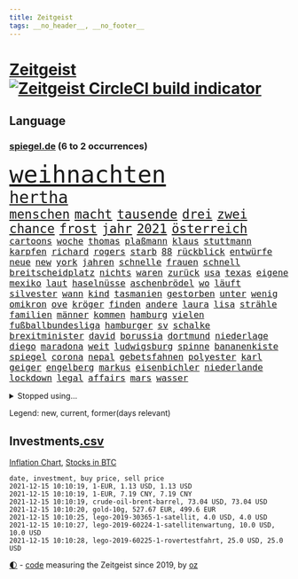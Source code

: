 ```yaml
---
title: Zeitgeist
tags: __no_header__, __no_footer__
---
```


# [Zeitgeist](https://oliz.io/zeitgeist/) [![Zeitgeist CircleCI build indicator](https://circleci.com/gh/ooz/zeitgeist.svg?style=shield)](https://circleci.com/gh/ooz/zeitgeist)

## Language

<h3><a href="https://www.spiegel.de" target="_blank">spiegel.de</a> (6 to 2 occurrences)</h3>
<p style="font-family:monospace">
<span style="font-size:32pt"><a href="news_links.html#weihnachten" class="current">weihnachten</a></span>
<br>
<span style="font-size:22pt"><a href="news_links.html#hertha" class="current">hertha</a></span>
<br>
<span style="font-size:17pt"><a href="news_links.html#menschen" class="current">menschen</a></span>
<span style="font-size:17pt"><a href="news_links.html#macht" class="current">macht</a></span>
<span style="font-size:17pt"><a href="news_links.html#tausende" class="current">tausende</a></span>
<span style="font-size:17pt"><a href="news_links.html#drei" class="current">drei</a></span>
<span style="font-size:17pt"><a href="news_links.html#zwei" class="current">zwei</a></span>
<span style="font-size:17pt"><a href="news_links.html#chance" class="current">chance</a></span>
<span style="font-size:17pt"><a href="news_links.html#frost" class="new">frost</a></span>
<span style="font-size:17pt"><a href="news_links.html#jahr" class="current">jahr</a></span>
<span style="font-size:17pt"><a href="news_links.html#2021" class="current">2021</a></span>
<span style="font-size:17pt"><a href="news_links.html#österreich" class="current">österreich</a></span>
<br>
<span style="font-size:12pt"><a href="news_links.html#cartoons" class="current">cartoons</a></span>
<span style="font-size:12pt"><a href="news_links.html#woche" class="current">woche</a></span>
<span style="font-size:12pt"><a href="news_links.html#thomas" class="current">thomas</a></span>
<span style="font-size:12pt"><a href="news_links.html#plaßmann" class="current">plaßmann</a></span>
<span style="font-size:12pt"><a href="news_links.html#klaus" class="current">klaus</a></span>
<span style="font-size:12pt"><a href="news_links.html#stuttmann" class="current">stuttmann</a></span>
<span style="font-size:12pt"><a href="news_links.html#karpfen" class="new">karpfen</a></span>
<span style="font-size:12pt"><a href="news_links.html#richard" class="current">richard</a></span>
<span style="font-size:12pt"><a href="news_links.html#rogers" class="new">rogers</a></span>
<span style="font-size:12pt"><a href="news_links.html#starb" class="current">starb</a></span>
<span style="font-size:12pt"><a href="news_links.html#88" class="current">88</a></span>
<span style="font-size:12pt"><a href="news_links.html#rückblick" class="current">rückblick</a></span>
<span style="font-size:12pt"><a href="news_links.html#entwürfe" class="new">entwürfe</a></span>
<span style="font-size:12pt"><a href="news_links.html#neue" class="current">neue</a></span>
<span style="font-size:12pt"><a href="news_links.html#new" class="current">new</a></span>
<span style="font-size:12pt"><a href="news_links.html#york" class="current">york</a></span>
<span style="font-size:12pt"><a href="news_links.html#jahren" class="current">jahren</a></span>
<span style="font-size:12pt"><a href="news_links.html#schnelle" class="current">schnelle</a></span>
<span style="font-size:12pt"><a href="news_links.html#frauen" class="current">frauen</a></span>
<span style="font-size:12pt"><a href="news_links.html#schnell" class="current">schnell</a></span>
<span style="font-size:12pt"><a href="news_links.html#breitscheidplatz" class="new">breitscheidplatz</a></span>
<span style="font-size:12pt"><a href="news_links.html#nichts" class="current">nichts</a></span>
<span style="font-size:12pt"><a href="news_links.html#waren" class="current">waren</a></span>
<span style="font-size:12pt"><a href="news_links.html#zurück" class="current">zurück</a></span>
<span style="font-size:12pt"><a href="news_links.html#usa" class="current">usa</a></span>
<span style="font-size:12pt"><a href="news_links.html#texas" class="current">texas</a></span>
<span style="font-size:12pt"><a href="news_links.html#eigene" class="current">eigene</a></span>
<span style="font-size:12pt"><a href="news_links.html#mexiko" class="current">mexiko</a></span>
<span style="font-size:12pt"><a href="news_links.html#laut" class="current">laut</a></span>
<span style="font-size:12pt"><a href="news_links.html#haselnüsse" class="new">haselnüsse</a></span>
<span style="font-size:12pt"><a href="news_links.html#aschenbrödel" class="new">aschenbrödel</a></span>
<span style="font-size:12pt"><a href="news_links.html#wo" class="current">wo</a></span>
<span style="font-size:12pt"><a href="news_links.html#läuft" class="current">läuft</a></span>
<span style="font-size:12pt"><a href="news_links.html#silvester" class="current">silvester</a></span>
<span style="font-size:12pt"><a href="news_links.html#wann" class="current">wann</a></span>
<span style="font-size:12pt"><a href="news_links.html#kind" class="current">kind</a></span>
<span style="font-size:12pt"><a href="news_links.html#tasmanien" class="new">tasmanien</a></span>
<span style="font-size:12pt"><a href="news_links.html#gestorben" class="current">gestorben</a></span>
<span style="font-size:12pt"><a href="news_links.html#unter" class="current">unter</a></span>
<span style="font-size:12pt"><a href="news_links.html#wenig" class="current">wenig</a></span>
<span style="font-size:12pt"><a href="news_links.html#omikron" class="current">omikron</a></span>
<span style="font-size:12pt"><a href="news_links.html#ove" class="new">ove</a></span>
<span style="font-size:12pt"><a href="news_links.html#kröger" class="new">kröger</a></span>
<span style="font-size:12pt"><a href="news_links.html#finden" class="current">finden</a></span>
<span style="font-size:12pt"><a href="news_links.html#andere" class="current">andere</a></span>
<span style="font-size:12pt"><a href="news_links.html#laura" class="current">laura</a></span>
<span style="font-size:12pt"><a href="news_links.html#lisa" class="current">lisa</a></span>
<span style="font-size:12pt"><a href="news_links.html#strähle" class="new">strähle</a></span>
<span style="font-size:12pt"><a href="news_links.html#familien" class="current">familien</a></span>
<span style="font-size:12pt"><a href="news_links.html#männer" class="current">männer</a></span>
<span style="font-size:12pt"><a href="news_links.html#kommen" class="current">kommen</a></span>
<span style="font-size:12pt"><a href="news_links.html#hamburg" class="current">hamburg</a></span>
<span style="font-size:12pt"><a href="news_links.html#vielen" class="current">vielen</a></span>
<span style="font-size:12pt"><a href="news_links.html#fußballbundesliga" class="current">fußballbundesliga</a></span>
<span style="font-size:12pt"><a href="news_links.html#hamburger" class="current">hamburger</a></span>
<span style="font-size:12pt"><a href="news_links.html#sv" class="current">sv</a></span>
<span style="font-size:12pt"><a href="news_links.html#schalke" class="current">schalke</a></span>
<span style="font-size:12pt"><a href="news_links.html#brexitminister" class="new">brexitminister</a></span>
<span style="font-size:12pt"><a href="news_links.html#david" class="current">david</a></span>
<span style="font-size:12pt"><a href="news_links.html#borussia" class="current">borussia</a></span>
<span style="font-size:12pt"><a href="news_links.html#dortmund" class="current">dortmund</a></span>
<span style="font-size:12pt"><a href="news_links.html#niederlage" class="current">niederlage</a></span>
<span style="font-size:12pt"><a href="news_links.html#diego" class="current">diego</a></span>
<span style="font-size:12pt"><a href="news_links.html#maradona" class="new">maradona</a></span>
<span style="font-size:12pt"><a href="news_links.html#weit" class="current">weit</a></span>
<span style="font-size:12pt"><a href="news_links.html#ludwigsburg" class="new">ludwigsburg</a></span>
<span style="font-size:12pt"><a href="news_links.html#spinne" class="new">spinne</a></span>
<span style="font-size:12pt"><a href="news_links.html#bananenkiste" class="new">bananenkiste</a></span>
<span style="font-size:12pt"><a href="news_links.html#spiegel" class="current">spiegel</a></span>
<span style="font-size:12pt"><a href="news_links.html#corona" class="current">corona</a></span>
<span style="font-size:12pt"><a href="news_links.html#nepal" class="new">nepal</a></span>
<span style="font-size:12pt"><a href="news_links.html#gebetsfahnen" class="new">gebetsfahnen</a></span>
<span style="font-size:12pt"><a href="news_links.html#polyester" class="new">polyester</a></span>
<span style="font-size:12pt"><a href="news_links.html#karl" class="current">karl</a></span>
<span style="font-size:12pt"><a href="news_links.html#geiger" class="current">geiger</a></span>
<span style="font-size:12pt"><a href="news_links.html#engelberg" class="new">engelberg</a></span>
<span style="font-size:12pt"><a href="news_links.html#markus" class="current">markus</a></span>
<span style="font-size:12pt"><a href="news_links.html#eisenbichler" class="new">eisenbichler</a></span>
<span style="font-size:12pt"><a href="news_links.html#niederlande" class="current">niederlande</a></span>
<span style="font-size:12pt"><a href="news_links.html#lockdown" class="current">lockdown</a></span>
<span style="font-size:12pt"><a href="news_links.html#legal" class="new">legal</a></span>
<span style="font-size:12pt"><a href="news_links.html#affairs" class="new">affairs</a></span>
<span style="font-size:12pt"><a href="news_links.html#mars" class="current">mars</a></span>
<span style="font-size:12pt"><a href="news_links.html#wasser" class="current">wasser</a></span>
</p>
<details>
<summary>Stopped using...</summary>
<p class="former" style="font-size:12pt">
aufgefallen(424) lebensmittel(424) france(423) gründer(423) live(423) notfalls(423) paare(423) emma(422) entdeckung(422) philippinen(422) rassistisch(422) sprengstoff(422) atlantik(421) attackieren(421) betriebe(421) brutale(421) erstaunlich(421) filialen(421) a2(420) ankommt(420) anscheinend(420) coronawarnapp(420) dauerhaft(420) gefüllt(420) konkurrenten(420) manöver(420) reul(420) verbot(420) weshalb(420) bernd(419) gelegt(419) künstlerin(419) norden(419) oberbürgermeister(419) untersuchungen(419) verklagt(419) videobotschaft(419) ärzten(419) 2024(418) ausländische(418) bahnhof(418) entdeckte(418) gewaltsam(418) mitunter(418) mütter(418) niederländische(418) rote(418) usgericht(418) übersicht(418) 75(417) auftakt(417) eingesetzt(417) historiker(417) is(417) korrigiert(417) organisationen(417) schweigt(417) verweigert(417) aufgerufen(416) beleidigungen(416) demonstration(416) kämpfe(416) weltweiten(416) wünschen(416) ausnahmen(415) einzudämmen(415) enger(415) entwicklungen(415) jedem(415) linie(415) lukaschenkos(415) sarscov2(415) schlagzeilen(415) selten(415) sprecher(415) verlängerung(415) verteidigungsministerium(415) wahlen(415) zoll(415) anerkannt(414) ausfallen(414) forderte(414) islamischen(414) lukas(414) taugt(414) untersagt(414) usamerikaner(414) vermuten(414) wirecard(414) 65(413) anleger(413) dokumente(413) eingestuft(413) feier(413) gebrochen(413) gestoßen(413) jahrzehntelang(413) klaren(413) manipuliert(413) meghan(413) möglicher(413) nationalmannschaft(413) salzburg(413) smith(413) wahlsieg(413) überreste(413) 10000(412) 2011(412) 2017(412) beschimpft(412) hintergründe(412) kämpfer(412) rechtliche(412) rufen(412) schulze(412) verhängte(412) vorantreiben(412) überlegen(412) 3(411) anbieten(411) anlagen(411) bereiten(411) beschuss(411) forderung(411) hans(411) hinnehmen(411) ii(411) kampagne(411) männliche(411) philipp(411) qualifikation(411) triumph(411) debakel(410) ehre(410) entkommen(410) fragt(410) islamisten(410) kostenlose(410) schwindet(410) sichergestellt(410) trieb(410) täglich(410) verzicht(410) boden(409) informieren(409) patrick(409) rechtlich(409) schwachen(409) teilgenommen(409) terroristischen(409) venezuela(409) abzug(408) beiträge(408) elektrische(408) geräte(408) hob(408) island(408) lkwfahrer(408) sendet(408) vermeiden(408) zuständige(408) angestellte(407) attila(407) grün(407) hildmann(407) lohn(407) manipulierte(407) ausfall(406) beschuldigten(406) dennis(406) drastisch(406) eurecht(406) nerven(406) sache(406) zimmer(406) behandeln(405) bitcoin(405) löw(405) tödlich(405) vaters(405) womit(405) argentinien(404) bolsonaro(404) freundschaft(404) jair(404) unruhe(404) verbindet(404) berühmte(403) clemens(403) freiwillige(403) green(403) jemen(403) leichte(403) methoden(403) nachbarn(403) vermeintlichen(403) begann(402) homosexuelle(402) ehepaar(401) eigener(401) frische(401) gemein(401) juristen(401) königin(401) stieß(401) änderungen(401) amtsgericht(400) dfbelf(400) eigenem(400) erfinder(400) falschen(400) größeren(400) jüngere(400) mecklenburgvorpommern(400) privat(400) auftritte(399) initiative(399) lücke(399) mobile(399) aktie(398) wahren(398) bezahlen(397) luca(397) nennen(397) umweltschutz(397) beschlagnahmt(396) ordnung(396) balance(395) drängen(395) gouverneur(395) haftbefehl(395) landet(395) text(395) bedingt(394) empfängt(394) praktisch(394) spaltet(394) 54(393) halbe(393) registrieren(393) justizminister(392) klimaziele(391) brandenburger(390) parallelen(390) ringen(390) zuspruch(390) verträge(389) vorgeführt(389) automatisch(387) niedrig(387) prognose(387) terrorismus(387) benötigen(386) budapest(386) gesetzliche(386) infektionsgeschehen(386) gefällt(385) hackerangriff(385) jurist(385) 47(384) afghanische(384) app(384) rot(384) stimmten(384) bundesnetzagentur(383) einig(383) unmittelbar(383) georg(382) gerieten(381) dringt(380) senioren(379) verlegen(379) palmer(378) bezirk(376) vergehen(376) dreharbeiten(375) sophie(375) schulz(372) konzert(368) superwahljahr(367) eingeschaltet(366) dämpft(364) ära(364) bist(362) zweck(362) clooney(361) erleichtern(360) verursachte(360) janet(358) yellen(358) reihen(357) gala(356) psychischen(356) stabil(355) zusätzliche(355) rückte(354) fotografieren(353) mängel(351) mehren(349) aktionen(348) liter(346) erzieher(344) ausweg(340) 15jährige(339) freigelassen(335) erneuerbare(334) abgrund(332) ältesten(331) festgesetzt(329) mallorca(320) schwangerschaftsabbrüche(316) rasche(315) glasgow(313) polizeibeamte(313) technische(311) amazons(309) räumte(309) wucht(309) server(307) haut(306) diagnose(304) milliardär(304) nachbarland(304) gegeneinander(302) konfrontation(302) extremwetter(297) 18jähriger(296) ungemütlich(296) heutige(293) desinformation(292) sparkassen(292) hubert(290) fragwürdige(289) verlusten(287) radio(286) magische(282) fahrbahn(280) unzureichend(280) zusammenbruch(280) palästinensern(278) wolken(278) demnächst(276) jersey(275) herren(273) linkenchefin(265) maskendeals(258) athen(257) erledigt(255) spitzenkandidaten(252) geheiratet(251) charité(247) immunisiert(247) fraktionen(246) 2001(245) kleinflugzeug(242) unterschiedliche(242) bedankte(240) 22jähriger(239) belgische(239) greenpeace(232) spürt(231) käse(229) altersgruppe(228) wüste(228) frauenbundesliga(225) linda(221) niemandem(220) schädlichen(217) alibaba(216) umwelthilfe(216) entschädigungen(211) kabel(211) bundeswehrhelfer(210) fußballnationalmannschaft(208) trost(207) erlässt(206) großkonzerne(204) vorstände(204) berechnungen(203) heizt(203) todesfall(203) abgefeuert(199) lobbyisten(199) set(199) vize(197) schwerste(192) pumpt(189) tennisstar(189) fed(188) life(188) neunjähriger(187) hiphop(186) kaufte(186) heben(185) erpresst(184) steuerflucht(184) angeschlagene(182) westjordanland(182) kugel(181) zurückschicken(181) gezählt(180) riegel(179) müll(178) aachen(177) anhaltende(176) millionenstadt(176) vertrauter(176) unterstützern(175) banden(173) todesdrohungen(172) bitteren(171) aktionäre(169) argument(169) südchinesisches(169) ölpreis(168) europameister(167) forscherinnen(167) schultern(167) weigerte(166) wenigsten(166) fehle(165) finde(165) erhalt(164) hakt(164) massengrab(164) verdi(164) entsorgt(163) mangelware(163) 14jährige(162) fluggesellschaften(162) warb(162) amthor(160) rechtswidrig(160) spezialeinheit(160) staatschefs(159) azubis(158) epidemischen(158) flüchtet(158) beteuert(157) ewigkeit(157) steueroasen(157) farmer(156) fortsetzen(156) straftat(156) externe(155) streben(155) chemnitz(154) serbe(154) lobbyismus(152) 39jährige(151) boote(151) dänischer(151) lkwanhänger(151) schrumpft(151) danny(150) dänen(150) gegenspieler(150) hollywoodstar(150) kurzzeitig(150) totschlag(149) virologin(149) cloppenburg(148) schob(147) bürgerkriegsland(146) füllen(146) vollkommen(146) erhebung(145) besorgniserregend(144) drogenbanden(144) drohnen(144) schlimmes(144) beschuldigen(143) besuchte(143) dschihad(143) grundsätzlich(143) anmelden(142) sklaverei(141) versteck(140) aufbau(139) anonymer(138) autoren(138) existiert(138) frustriert(138) köpfe(138) verunsichert(137) attackierte(136) elfjähriger(136) evakuierungen(136) komponist(136) seele(136) venedig(136) überflutete(136) betrachten(135) bundesverkehrsminister(135) bedankt(134) deklassiert(134) vorläufige(134) boston(133) mob(131) krachte(130) kyrgios(130) sichtbar(130) korruptionsermittlungen(129) litt(129) ostseepipeline(129) vries(129) belästigungen(128) dauerte(128) erklärt's(128) spende(128) weltranglistenerste(128) bafin(127) führten(127) luke(127) zehnte(127) vorgeschlagen(126) vorliegen(126) zaun(126) andorra(125) ortskräften(124) menschenrechtsaktivisten(122) ngos(122) schießerei(122) deutschsprachigen(121) anschluss(120) erfolgreichste(120) erzieherinnen(120) fündig(120) beeindruckender(118) berufe(118) gelohnt(118) mdr(118) änderung(118) klassischen(117) comedy(115) philippinische(115) äußerung(115) strafanzeigen(114) bereitschaft(113) schwächt(113) verkörpern(113) zerschlagung(113) amal(112) co₂emissionen(112) debattieren(112) deckte(112) gemeint(112) transportieren(112) cduchefs(111) immobilienmarkt(110) tarifstreit(110) umkämpften(110) erbeutete(109) hallo(109) unterdrückung(109) würdigen(108) bürgerlichen(106) dämpfen(106) folgenschweren(106) klimagipfel(106) scott(106) überwältigt(106) 90/die(105) gemischt(105) genießt(105) expertin(104) sichtlich(103) staatskonzern(103) widerstands(103) feinstaub(102) stehende(102) demokrat(101) pandazwillinge(101) damaskus(100) khaled(100) narey(100) plante(100) stur(100) energiepreise(99) krankenschwester(99) obduktion(99) sommers(99) brennstoffe(98) akkus(97) ansage(97) doha(97) favoritin(97) roland(96) saudiarabischen(96) soundtrack(96) gebrannt(95) verstecken(95) wendepunkt(95) kanadische(94) samsung(94) tarantino(94) vollen(94) vorhang(94) kommune(93) niederbayern(93) entfliehen(92) erkannt(92) schürt(92) mercedespilot(91) verletzten(91) zerbrach(91) schleichende(90) abgebogen(89) arbeitstag(89) ausfälle(89) erbeuteten(89) gräben(89) lake(89) mustang(89) stinkende(89) druckmittel(88) gefeierter(88) gegentreffer(88) impfdurchbruch(88) models(88) telekommunikationsgesetz(88) zuschuss(88) kabarettist(87) kennenlernte(87) olympique(87) captain(86) erzählung(86) südchinesischen(86) umsteigen(86) demokratin(85) offizier(85) opportunisten(85) taxi(85) 50+1regel(84) besessen(84) francisco(84) homöopathie(84) posierte(84) rekordniveau(84) tante(84) willem(84) agiert(83) auszüge(83) vakuum(83) vorgeladen(83) autobiografie(82) bemerkenswert(82) operieren(82) papiere(82) üppiges(82) ernüchternd(81) gerichtsbeschluss(81) getrunken(81) untätig(81) fame(80) rhythmus(80) ausgeschöpft(79) ehesten(79) gefährte(79) jorginho(79) leitplanke(79) milch(79) nsregime(79) versicherungswirtschaft(79) abgeraten(78) kalten(78) lyon(78) rolling(78) stones(78) 115(77) a3(77) arbeitgeberpräsident(77) bankräuber(77) dulger(77) faktencheck(77) getöteten(77) sämtliche(77) gesetzentwurf(76) habt(76) marley(76) messe(76) verfasst(76) vermittelte(76) 12000(75) dover(75) gesessen(75) lópez(75) markiert(75) obrador(75) olga(75) vizepräsident(75) zellen(75) farce(74) fernzüge(74) hitzig(74) mako(74) meldeten(74) unterziehen(74) üppig(74) abordnung(73) abtreibungen(73) benny(73) ehepaars(73) erreichte(73) gesetzesänderung(73) heilen(73) ida(73) instanz(73) mexikanische(73) provisionen(73) schutzbedürftigen(73) zuwachs(73) höchstem(72) parteiausschlussverfahren(72) paule(72) pit(72) schleswigholsteins(72) schnitzeljagd(72) geburtstagsfeier(71) margrethe(71) schutzschilde(71) teuerungsrate(71) unentschlossene(71) abbacomeback(70) draufgänger(70) fahrräder(70) friedensnobelpreis(70) gaul(70) größerer(70) hungerkrise(70) liechtenstein(70) gangster(69) gemobbt(69) gespickt(69) günstiger(69) klimaschädlichen(69) verordnete(69) armbrust(68) bottas(68) fawcett(68) foundation(68) geschäftsmann(68) jackpot(68) kammerdiener(68) landtagswahl(68) länderspiel(68) norddeutsche(68) pfeil(68) prince's(68) trage(68) unionsanhänger(68) valtteri(68) flüchtlingsstrom(67) massenweise(67) parken(67) rothko(67) schäfer(67) stromversorgung(67) ausschnitt(66) epic(66) games(66) mandela(66) rapsuperstar(66) schiffer(66) sportstars(66) tatenlos(66) zürich(66) isanhängerin(65) kleinere(65) schneidet(65) unoklimagipfel(65) abgeschaltet(64) automobilindustrie(64) erstklässler(64) erwirtschaftet(64) finanzmärkte(64) weltgemeinschaft(64) dreieck(63) gestiegener(63) authentisch(62) frauenfeindliche(62) kapazitäten(62) kräften(62) maori(62) mobilitätswende(62) na(62) nö(62) travis(62) verbrennungsmotoren(62) arbeitsniederlegung(61) aufholjagd(61) demut(61) fußballbund(61) hitzlsperger(61) urheber(61) feuers(60) fuest(60) gestochen(60) ifopräsident(60) krankenhauseinweisungen(60) mails(60) militärübung(60) außergewöhnlichen(59) haftrichter(59) prominentesten(59) psychologie(59) tatverdacht(59) tvsender(59) zugehen(59) zusammenstößen(59) bereiche(58) eineinhalb(58) einstweilige(58) mix(58) mutig(58) personelle(58) querdenken(58) unogipfel(58) gaspreis(57) saarbrücken(57) vornamen(57) wachen(57) waghalsige(57) 2050(56) celtics(56) friedenstaube(56) grenzschützer(56) kapitolerstürmung(56) kleinsten(56) präsidentschaftskandidat(56) verschuldete(56) fahrgast(55) geschäftspartner(55) krankenkassen(55) natostaaten(55) pilze(55) riefen(55) verteidigungsressort(55) natalie(54) 289(53) bewaffneter(53) frauenfußball(53) hey(53) kunstwerke(53) mr(53) oberösterreich(53) skeptischen(53) tournee(53) vorausgesetzt(53) zersetzen(53) benedict(52) cumberbatch(52) virtuellen(52) volksfesten(52) ellisbextor(51) frauenfeindlichen(51) makellos(51) prallt(51) sicherheitslücken(51) supermodel(51) untergetauchten(51) eingehalten(50) erneutes(50) geschäfts(50) korruptionsverdacht(50) pence(50) realen(50) abtreibungsrechts(49) detonation(49) kneipe(49) strauchelnden(49) filmbranche(48) gestiegenen(48) komoot(48) krankenkasse(48) männlich(48) schmieden(48) wahlergebnis(48) wiederentdeckt(48) deutsch(47) genehmigten(47) störungen(47) versorgungskrise(47) armbänder(46) awoniyi(46) begriffe(46) bernard(46) bewachen(46) geltendes(46) grenzgebiet(46) lindern(46) nirgends(46) sechsjähriger(46) taiwo(46) verordnet(46) weitesten(46) bussen(45) genese(45) negativem(45) eingedrungen(44) ransomware(44) schnelleres(44) sicherheitspolitik(44) zittern(44) bahnfahren(43) finanzszene(43) glen(43) arbeitsrechtlerin(42) fahrplan(42) grünenspitze(42) neuausrichtung(42) parteispitzen(42) richtlinien(42) sparten(42) weiterentwicklung(42) betrunkenen(41) diktators(41) gesellschaftlichen(41) islands(41) koalitionäre(41) sparkurs(41) erneuern(40) irrfahrt(40) schwächen(40) shatner(40) cduspitze(39) faktisch(39) nochkanzlerin(39) parlamentarier(39) steine(39) trank(39) entdeckungen(38) gekaufte(38) mannschaften(38) sachlich(38) strafvollzug(38) trainerteam(38) versorgungslage(38) walk(38) aktivitäten(37) enthüllen(37) freundlichen(37) goebbels(37) mischte(37) provokationen(37) automarkt(36) betreibern(36) kuriere(36) mauern(36) schädigen(36) unzulässig(36) ampelgespräche(35) feiertag(35) lieferdienst(35) stangen(35) 46(34) stemmte(34) raubkunst(33) schlagwörter(33) süle(33) videokonferenz(33) bereichen(32) fernsehteam(32) krönt(32) n26(32) telefonierte(32) üppige(32) beigesetzt(31) coronaschnelltest(31) grabstätte(31) isolierten(31) kirkdarsteller(31) naiven(31) nebel(31) russisches(31) weltklimakonferenz(31) feministinnen(30) geldsegen(30) kolumbus(30) eukommissar(29) euvergleich(29) menschenschmuggel(29) ostdeutschland(29) 58jährige(28) antikörpertest(28) bannon(28) championsleaguesaison(28) koloniale(28) mariusz(28) raumkapsel(28) schmid(28) zertifizierung(28) alec(27) baldwin(27) bundestagspräsidentin(27) einflussreichen(27) kamerafrau(27) schmuckstücke(27) tödlichem(27) abfeuerte(26) beschaffen(26) beutezug(26) dieselkraftstoff(26) halyna(26) hutchins(26) koalitionsgesprächen(26) rust(26) absprache(25) ampelpartner(25) motors(25) sono(25) energieexperte(24) fragezeichen(24) getrickst(24) lieferungen(24) prien(24) coronanotlage(23) erfurt(23) substanzen(23) transparent(23) trophäe(23) unfallursache(23) zuckerberg(23) innere(22) klopfen(22) reporterin(22) auflösung(21) fasziniert(21) geringen(21) nervös(21) beibehalten(20) erpresser(20) filmset(20) filmt(20) lösegeld(20) miami(20) netflixserie(20) trollen(20) überschüttet(20) eingeschlossen(19) krankenhausaufenthalt(19) cop(18) drogenkonsum(18) eindringlichen(18) genf(18) geringverdiener(18) klimagipfels(18) maya(18) versendet(18) wach(18) yvonne(18) abschlusserklärung(17) betten(17) geprallt(17) mietern(17) aufgebraucht(16) entworfen(16) gletschern(16) kriminalität(16) organisierte(16) paraguay(16) verkündeten(16) chicago(15) cop26(15) massenprotesten(15) rudolf(15) sorgerechtsstreit(15) strategiepapier(15) weltmeisterin(15) anrufe(14) doktor(14) esaastronaut(14) gasknappheit(14) kartoffeln(14) rammt(14) rauswerfen(14) scheidenden(14) schmuck(14) temperaturanstieg(14) verhandlungsrunde(14) wärme(14) benin(13) cricket(13) gemälde(13) nordhessen(13) planlos(13) sammlung(13) statistiker(13) uhren(13) chipmangels(12) coronarezession(12) dario(12) klinischen(12) korrekt(12) schramm(12) wahnsinnig(12) drehs(11) regierungen(11)
</p>
</details>
<p>Legend: <span class="new">new</span>, <span class="current">current</span>, <span class="former">former(days relevant)</span></p>

## Investments[.csv](investments.csv)

[Inflation Chart](https://inflationchart.com),
[Stocks in BTC](https://stonksinbtc.xyz/)

```
date, investment, buy price, sell price
2021-12-15 10:10:19, 1-EUR, 1.13 USD, 1.13 USD
2021-12-15 10:10:19, 1-EUR, 7.19 CNY, 7.19 CNY
2021-12-15 10:10:19, crude-oil-brent-barrel, 73.04 USD, 73.04 USD
2021-12-15 10:10:20, gold-10g, 527.67 EUR, 499.6 EUR
2021-12-15 10:10:25, lego-2019-30365-1-satellit, 4.0 USD, 4.0 USD
2021-12-15 10:10:27, lego-2019-60224-1-satellitenwartung, 10.0 USD, 10.0 USD
2021-12-15 10:10:28, lego-2019-60225-1-rovertestfahrt, 25.0 USD, 25.0 USD
```

<footer>
<a href="javascript:toggleTheme()" class="nav">🌓</a>
- <a href="https://github.com/ooz/zeitgeist">code</a> measuring the Zeitgeist since 2019, by <a href="https://oliz.io">oz</a>
</footer>
